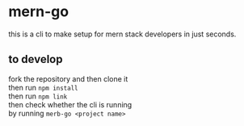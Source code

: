# mern-go
this is a cli to make setup for mern stack developers in just seconds.

## to develop <br>
fork the repository and then clone it <br>
then run ``npm install`` <br>
then run ``npm link`` <br>
then check whether the cli is running <br>
by running ``merb-go <project name>``

